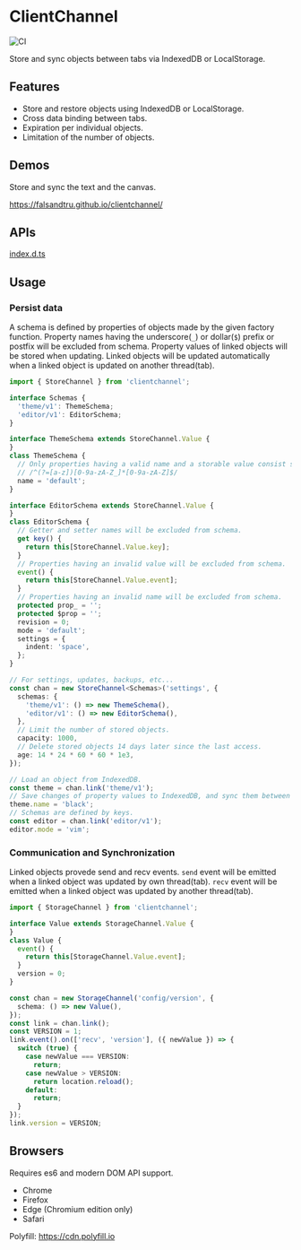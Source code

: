 # ClientChannel

![CI](https://github.com/falsandtru/clientChannel/workflows/CI/badge.svg)

Store and sync objects between tabs via IndexedDB or LocalStorage.

## Features

- Store and restore objects using IndexedDB or LocalStorage.
- Cross data binding between tabs.
- Expiration per individual objects.
- Limitation of the number of objects.

## Demos

Store and sync the text and the canvas.

https://falsandtru.github.io/clientchannel/

## APIs

[index.d.ts](index.d.ts)

## Usage

### Persist data

A schema is defined by properties of objects made by the given factory function.
Property names having the underscore(`_`) or dollar(`$`) prefix or postfix will be excluded from schema.
Property values of linked objects will be stored when updating.
Linked objects will be updated automatically when a linked object is updated on another thread(tab).

```ts
import { StoreChannel } from 'clientchannel';

interface Schemas {
  'theme/v1': ThemeSchema;
  'editor/v1': EditorSchema;
}

interface ThemeSchema extends StoreChannel.Value {
}
class ThemeSchema {
  // Only properties having a valid name and a storable value consist schema.
  // /^(?=[a-z])[0-9a-zA-Z_]*[0-9a-zA-Z]$/
  name = 'default';
}

interface EditorSchema extends StoreChannel.Value {
}
class EditorSchema {
  // Getter and setter names will be excluded from schema.
  get key() {
    return this[StoreChannel.Value.key];
  }
  // Properties having an invalid value will be excluded from schema.
  event() {
    return this[StoreChannel.Value.event];
  }
  // Properties having an invalid name will be excluded from schema.
  protected prop_ = '';
  protected $prop = '';
  revision = 0;
  mode = 'default';
  settings = {
    indent: 'space',
  };
}

// For settings, updates, backups, etc...
const chan = new StoreChannel<Schemas>('settings', {
  schemas: {
    'theme/v1': () => new ThemeSchema(),
    'editor/v1': () => new EditorSchema(),
  },
  // Limit the number of stored objects.
  capacity: 1000,
  // Delete stored objects 14 days later since the last access.
  age: 14 * 24 * 60 * 60 * 1e3,
});

// Load an object from IndexedDB.
const theme = chan.link('theme/v1');
// Save changes of property values to IndexedDB, and sync them between all tabs.
theme.name = 'black';
// Schemas are defined by keys.
const editor = chan.link('editor/v1');
editor.mode = 'vim';
```

### Communication and Synchronization

Linked objects provede send and recv events.
`send` event will be emitted when a linked object was updated by own thread(tab).
`recv` event will be emitted when a linked object was updated by another thread(tab).

```ts
import { StorageChannel } from 'clientchannel';

interface Value extends StorageChannel.Value {
}
class Value {
  event() {
    return this[StorageChannel.Value.event];
  }
  version = 0;
}

const chan = new StorageChannel('config/version', {
  schema: () => new Value(),
});
const link = chan.link();
const VERSION = 1;
link.event().on(['recv', 'version'], ({ newValue }) => {
  switch (true) {
    case newValue === VERSION:
      return;
    case newValue > VERSION:
      return location.reload();
    default:
      return;
  }
});
link.version = VERSION;
```

## Browsers

Requires es6 and modern DOM API support.

- Chrome
- Firefox
- Edge (Chromium edition only)
- Safari

Polyfill: https://cdn.polyfill.io
